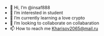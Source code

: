 - 👋 Hi, I’m @insaf888
- 👀 I’m interested in student
- 🌱 I’m currently learning a love crypto
- 💞️ I’m looking to collaborate on collabaration
- 📫 How to reach me Kharisov2065@mail.ru

<!---
insaf888/insaf888 is a ✨ special ✨ repository because its `README.md` (this file) appears on your GitHub profile.
You can click the Preview link to take a look at your changes.
--->
